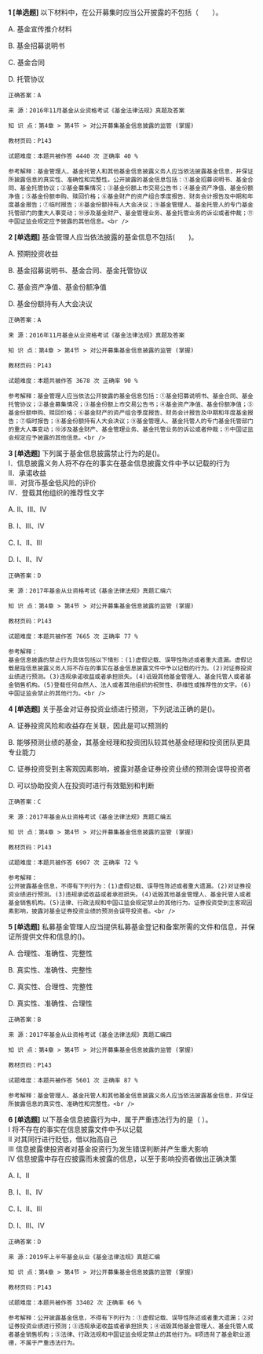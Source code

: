 **1 [单选题]** 以下材料中，在公开募集时应当公开披露的不包括（&emsp;&emsp;）。

A. 基金宣传推介材料

B. 基金招募说明书

C. 基金合同

D. 托管协议

```
正确答案：A

来 源：2016年11月基金从业资格考试《基金法律法规》真题及答案

知 识 点：第4章 > 第4节 > 对公开募集基金信息披露的监管 (掌握)

教材页码：P143

试题难度：本题共被作答 4440 次 正确率 40 %

参考解释：基金管理人、基金托管人和其他基金信息披露义务人应当依法披露基金信息，并保证所披露信息的真实性、准确性和完整性。公开披露的基金信息包括：①基金招募说明书、基金合同、基金托管协议；②基金募集情况；③基金份额上市交易公告书；④基金资产净值、基金份额净值；⑤基金份额申购、赎回价格；⑥基金财产的资产组合季度报告、财务会计报告及中期和年度基金报告；⑦临时报告；⑧基金份额持有人大会决议；⑨基金管理人、基金托管人的专门基金托管部门的重大人事变动；⑩涉及基金财产、基金管理业务、基金托管业务的诉讼或者仲裁；⑪中国证监会规定应予披露的其他信息。<br />

```


**2 [单选题]** 基金管理人应当依法披露的基金信息不包括(&emsp;&emsp;)。

A. 预期投资收益

B. 基金招募说明书、基金合同、基金托管协议

C. 基金资产净值、基金份额净值

D. 基金份额持有人大会决议 

```
正确答案：A

来 源：2016年11月基金从业资格考试《基金法律法规》真题及答案

知 识 点：第4章 > 第4节 > 对公开募集基金信息披露的监管 (掌握)

教材页码：P143

试题难度：本题共被作答 3678 次 正确率 90 %

参考解释：基金管理人应当依法公开披露的基金信息包括：①基金招募说明书、基金合同、基金托管协议；②基金募集情况；③基金份额上市交易公告书；④基金资产净值、基金份额净值；⑤基金份额申购、赎回价格；⑥基金财产的资产组合季度报告、财务会计报告及中期和年度基金报告；⑦临时报告；⑧基金份额持有人大会决议；⑨基金管理人、基金托管人的专门基金托管部门的重大人事变动；⑩涉及基金财产、基金管理业务、基金托管业务的诉讼或者仲裁；⑪中国证监会规定应予披露的其他信息。<br />

```


**3 [单选题]** 
下列属于基金信息披露禁止行为的是()。<br />
Ⅰ．信息披露义务人将不存在的事实在基金信息披露文件中予以记载的行为<br />
Ⅱ．承诺收益<br />
Ⅲ．对货币基金低风险的评价<br />
Ⅳ．登载其他组织的推荐性文字

A. Ⅱ、Ⅲ、Ⅳ

B. Ⅰ、Ⅲ、Ⅳ

C. Ⅰ、Ⅱ、Ⅲ

D. Ⅰ、Ⅱ、Ⅳ

```
正确答案：D

来 源：2017年基金从业资格考试《基金法律法规》真题汇编六

知 识 点：第4章 > 第4节 > 对公开募集基金信息披露的监管 (掌握)

教材页码：P143

试题难度：本题共被作答 7665 次 正确率 77 %

参考解释：
基金信息披露的禁止行为具体包括以下情形：(1)虚假记载、误导性陈述或者重大遗漏。虚假记载是指信息披露义务人将不存在的事实在基金信息披露文件中予以记载的行为。(2)对证券投资业绩进行预测。(3)违规承诺收益或者承担损失。(4)诋毁其他基金管理人、基金托管人或者基金销售机构。(5)登载任何自然人、法人或者其他组织的祝贺性、恭维性或推荐性的文字。(6)中国证监会禁止的其他行为。<br />

```


**4 [单选题]** 
关于基金对证券投资业绩进行预测，下列说法正确的是()。

A. 证券投资风险和收益存在关联，因此是可以预测的

B. 能够预测业绩的基金，其基金经理和投资团队较其他基金经理和投资团队更具专业能力

C. 证券投资受到主客观因素影响，披露对基金证券投资业绩的预测会误导投资者

D. 可以协助投资人在投资时进行有效甄别和判断

```
正确答案：C

来 源：2017年基金从业资格考试《基金法律法规》真题汇编五

知 识 点：第4章 > 第4节 > 对公开募集基金信息披露的监管 (掌握)

教材页码：P143

试题难度：本题共被作答 6907 次 正确率 72 %

参考解释：
公开披露基金信息，不得有下列行为：(1)虚假记载、误导性陈述或者重大遗漏。(2)对证券投资业绩进行预测。(3)违规承诺收益或者承担损失。(4)诋毁其他基金管理人、基金托管人或者基金销售机构。(5)法律、行政法规和中国讧监会规定禁止的其他行为。证券投资受到主客观因素影响，披露对基金证券投资业绩的预测会误导投资者。<br />

```


**5 [单选题]** 私募基金管理人应当提供私募基金登记和备案所需的文件和信息，并保证所提供文件和信息的()。

A. 合理性、准确性、完整性

B. 真实性、准确性、完整性

C. 真实性、合理性、完整性

D. 真实性、准确性、合理性

```
正确答案：B

来 源：2017年基金从业资格考试《基金法律法规》真题汇编四

知 识 点：第4章 > 第4节 > 对公开募集基金信息披露的监管 (掌握)

教材页码：P143

试题难度：本题共被作答 5601 次 正确率 87 %

参考解释：基金管理人、基金托管人和其他基金信息披露义务人应当依法披露基金信息，并保证所披露信息的真实性、准确性和完整性。<br />

```


**6 [单选题]** 以下基金信息披露行为中，属于严重违法行为的是（    ）。 <br />
Ⅰ 将不存在的事实在信息披露文件中予以记载 <br />
Ⅱ 对其同行进行贬低，借以抬高自己 <br />
Ⅲ 信息披露使投资者对基金投资行为发生错误判断并产生重大影响 <br />
Ⅳ 信息披露中存在应披露而未披露的信息，以至于影响投资者做出正确决策

A. Ⅰ、Ⅱ

B. Ⅰ、Ⅱ、Ⅳ

C. Ⅰ、Ⅱ、Ⅲ

D. Ⅰ、Ⅲ、Ⅳ 

```
正确答案：D

来 源：2019年上半年基金从业《基金法律法规》真题汇编

知 识 点：第4章 > 第4节 > 对公开募集基金信息披露的监管 (掌握)

教材页码：P143

试题难度：本题共被作答 33402 次 正确率 66 %

参考解释：公开披露基金信息，不得有下列行为：①虚假记载、误导性陈述或者重大遗漏；②对证券投资业绩进行预测；③违规承诺收益或者承担损失；④诋毁其他基金管理人、基金托管人或者基金销售机构；⑤法律、行政法规和中国证监会规定禁止的其他行为。Ⅱ项违背了基金职业道德，不属于严重违法行为。
```

